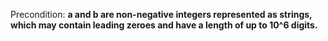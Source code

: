 Precondition: **a and b are non-negative integers represented as strings, which may contain leading zeroes and have a length of up to 10^6 digits.**
